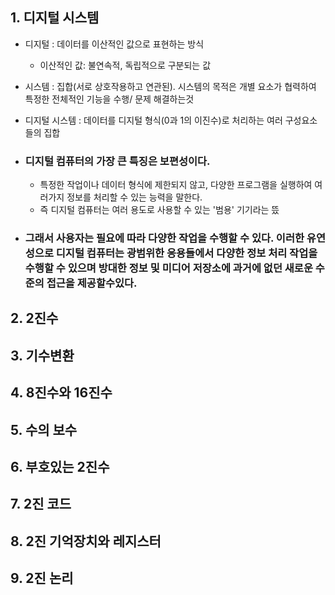## 1. 디지털 시스템
- 디지털 : 데이터를 이산적인 값으로 표현하는 방식
	- 이산적인 값: 불연속적, 독립적으로 구분되는 값
- 시스템 : 집합(서로 상호작용하고 연관된). 시스템의 목적은 개별 요소가 협력하여 특정한 전체적인 기능을 수행/ 문제 해결하는것 
- 디지털 시스템 : 데이터를 디지털 형식(0과 1의 이진수)로 처리하는 여러 구성요소들의 집합

- ### 디지털 컴퓨터의 가장 큰 특징은 보편성이다. 
	- 특정한 작업이나 데이터 형식에 제한되지 않고, 다양한 프로그램을 실행하여 여러가지 정보를 처리할 수 있는 능력을 말한다.
	- 즉 디지털 컴퓨터는 여러 용도로 사용할 수 있는 '범용' 기기라는 뜼
- ### 그래서 사용자는 필요에 따라 다양한 작업을 수행할 수 있다. 이러한 유연성으로 디지털 컴퓨터는 광범위한 응용들에서 다양한 정보 처리 작업을 수행할 수 있으며 방대한 정보 및 미디어 저장소에 과거에 없던 새로운 수준의 접근을 제공할수있다. 
## 2. 2진수
## 3. 기수변환
## 4. 8진수와 16진수
## 5. 수의 보수
## 6. 부호있는 2진수
## 7. 2진 코드
## 8. 2진 기억장치와 레지스터
## 9. 2진 논리